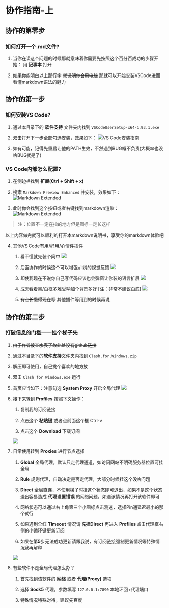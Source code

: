 # 协作指南-上

## 协作的第零步

### 如何打开一个.md文件?

1. 当你在读这个问题的时候那就意味着你需要先按照这个百分百成功的步骤开始： 用 **记事本** 打开

2. 如果你能明白以上那行字 ~~就说明你会用电脑~~ 那就可以开始安装VSCode进而看懂markdown语法的魅力

## 协作的第一步

### 如何安装VS Code?

1. 通过本目录下的 **软件支持** 文件夹内找到 `VSCodeUserSetup-x64-1.93.1.exe`

2. 双击打开下一步全部勾选安装，效果如下：
![VS Code安装指南](Pic/VSCode-1.jpg)

3. 如有可能，记得先重启让他的PATH生效，不然遇到BUG概不负责(大概率也没啥BUG就是了)

### VS Code内部怎么配置?

1. 在侧边栏找到 **扩展(Ctrl + Shift + x)**

2. 搜索 `Markdown Preview Enhanced` 并安装，效果如下：
![Markdown Extended](Pic/markdownExtended-1.jpg)

3. 此时你会找到这个按钮或者右键找到markdown渲染：
![Markdown Extended](Pic/markdownExtended-2.jpg)
> 注：位置不一定在指的地方但是图标一定长这样

以上内容做完就可以顺利的打开本markdown说明书，享受你的markdown体验吧

4. 其他VS Code有用/好用/心情件插件

    1. 看不懂就先装个简中
    ![](Pic/VSCode-2.jpg)

    2. 后面协作的时候这个可以增强git树的视觉反馈
    ![](Pic/VSCode-3.jpg)

    3. 即使我现在不说你自己写代码应该也会弹窗让你装的语言扩展
    ![](Pic/VSCode-4.jpg)

    4. 成天看着黑/白框多难受呐加个背景多好 [注：非常不建议白底]
    ![](Pic/VSCode-5.jpg)

    5. ~~有点长懒得现在写~~ 其他插件等用到的时候再说
    
## 协作的第二步

### 打破信息的门槛——挂个梯子先

1. ~~由于作者被查水表了故此处没有github链接~~

2. 通过本目录下的**软件支持**文件夹内找到 `Clash.for.Windows.zip`

3. 解压即可使用，自己挑个喜欢的地方放

4. 双击 `Clash for Windows.exe` 运行

5. 首页应当如下：注意勾选 **System Proxy** 开启全局代理
![](Pic/cfw-1.jpg)

6. 接下来转到 **Profiles** 按照下文操作：

    1. 复制我的订阅链接

    2. 点击这个 **粘贴键** 或者点前面这个框 Ctrl-v

    3. 点击这个 **Download** 下载订阅

    ![](Pic/cfw-2.jpg)

7. 日常使用转到 **Proxies** 进行节点选择

    1. **Global** 全局代理，默认只走代理通道，如访问网站不明确服务器位置可挂全局

    2. **Rule** 规则代理，自动决定是否走代理，大部分时候挂这个没啥问题

    3. **Direct** 全局直连，不使用梯子时挂这个状态即可退出，如果不是这个状态退出容易造成 **代理设置错误** 的网络问题，如遇该情况再打开该软件即可

    4. 网络状态可以通过右上角第三个小图标点击测速，选择Pin通延迟最小的那个就行

    5. 如果遇到全红 **Timeout** 情况请 **先挂Direct** 再进入 **Profiles** 点击代理框右侧的小循环键更新订阅

    6. 如果在第**5**步无法成功更新请跟我说，有订阅链接强制更新情况等特殊情况我再解释

    ![](Pic/cfw-3.jpg)

8. 有些软件不走全局代理怎么办？

    1. 首先找到该软件的 **网络** 或者 **代理(Proxy)** 选项

    2. 选择 **Sock5** 代理，参数填写 `127.0.0.1:7890` 本地环回+代理端口

    3. 特殊情况特殊对待，建议先百度

